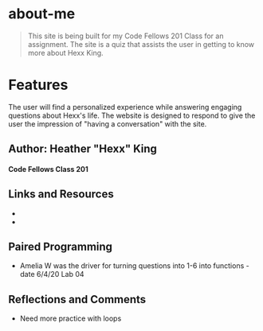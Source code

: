 # about-me

> This site is being built for my Code Fellows 201 Class for an assignment. The site is a quiz that assists the user in getting to know more about Hexx King. 

# Features

The user will find a personalized experience while answering engaging questions about Hexx's life. The website is designed to respond to give the user the impression of "having a conversation" with the site.

## Author: Heather "Hexx" King
#### Code Fellows Class 201

## Links and Resources
- 
- 

## Paired Programming 
- Amelia W was the driver for turning questions into 1-6 into functions - date 6/4/20 Lab 04


## Reflections and Comments
- Need more practice with loops